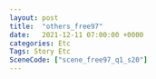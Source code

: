 ```yaml
---
layout: post
title:  "others_free97"
date:   2021-12-11 07:00:00 +0000
categories: Etc
Tags: Story Etc
SceneCode: ["scene_free97_q1_s20"]
---
```

